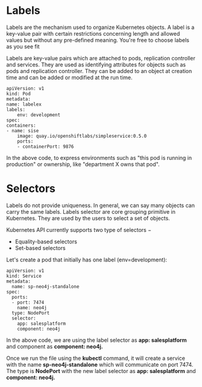 # Labels
Labels are the mechanism used to organize Kubernetes objects. A label is a key-value pair with certain restrictions concerning length and allowed values but without any pre-defined meaning. You're free to choose labels as you see fit

Labels are key-value pairs which are attached to pods, replication controller and services. They are used as identifying attributes for objects such as pods and replication controller. They can be added to an object at creation time and can be added or modified at the run time.

    apiVersion: v1
    kind: Pod
    metadata:
    name: labelex
    labels:
        env: development
    spec:
    containers:
    - name: sise
        image: quay.io/openshiftlabs/simpleservice:0.5.0
        ports:
        - containerPort: 9876
  
In the above code, to express environments such as "this pod is running in production" or ownership, like "department X owns that pod".

# Selectors 

Labels do not provide uniqueness. In general, we can say many objects can carry the same labels. Labels selector are core grouping primitive in Kubernetes. They are used by the users to select a set of objects.

Kubernetes API currently supports two type of selectors −

- Equality-based selectors
- Set-based selectors

Let's create a pod that initially has one label (env=development):

    apiVersion: v1
    kind: Service
    metadata:
      name: sp-neo4j-standalone
    spec:
      ports:
      - port: 7474
        name: neo4j
      type: NodePort
      selector:
        app: salesplatform 
        component: neo4j 

In the above code, we are using the label selector as **app: salesplatform** and component as **component: neo4j.**

Once we run the file using the **kubectl** command, it will create a service with the name **sp-neo4j-standalone** which will communicate on port 7474. The type is **NodePort** with the new label selector as **app: salesplatform** and **component: neo4j.**

